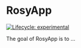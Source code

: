 
<!-- README.md is generated from README.Rmd. Please edit that file -->

# RosyApp

<!-- badges: start -->

[![Lifecycle:
experimental](https://img.shields.io/badge/lifecycle-experimental-orange.svg)](https://lifecycle.r-lib.org/articles/stages.html#experimental)
<!-- badges: end -->

The goal of RosyApp is to …

